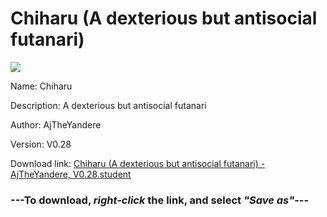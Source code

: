 # Chiharu (A dexterious but antisocial futanari)

<img src = "https://raw.githubusercontent.com/Arbiter1223/Koukou-Gurashi-Custom-Students/master/Students/Files/Chiharu%20(A%20dexterious%20but%20antisocial%20futanari).png">

Name: Chiharu

Description: A dexterious but antisocial futanari

Author: AjTheYandere

Version: V0.28

Download link: <a href="https://raw.githubusercontent.com/Arbiter1223/Koukou-Gurashi-Custom-Students/master/Students/Files/Chiharu%20(A%20dexterious%20but%20antisocial%20futanari)%20-%20AjTheYandere%2C%20V0.28.student">Chiharu (A dexterious but antisocial futanari) - AjTheYandere, V0.28.student</a>

### ---**To download, _right-click_ the link, and select _"Save as"_**---
